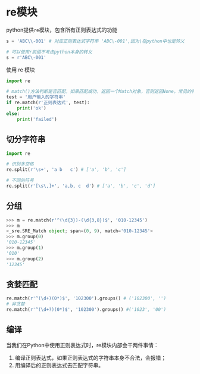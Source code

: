 # re模块
python提供`re`模块，包含所有正则表达式的功能

```python
s = 'ABC\\-001' # 对应正则表达式字符串 'ABC\-001',因为\在python中也是转义

# 可以使用r前缀不考虑python本身的转义
s = r'ABC\-001'
```

使用 re 模块
```python
import re

# match()方法判断是否匹配，如果匹配成功，返回一个Match对象，否则返回None。常见的判断方法就是：
test = '用户输入的字符串'
if re.match(r'正则表达式', test):
    print('ok')
else:
    print('failed')
```

## 切分字符串

```python
import re

# 识别多空格
re.split(r'\s+', 'a b   c') # ['a', 'b', 'c'] 

# 不同的符号
re.split(r'[\s\,]+', 'a,b, c  d') # ['a', 'b', 'c', 'd']
```

## 分组
```python
>>> m = re.match(r'^(\d{3})-(\d{3,8})$', '010-12345')
>>> m
<_sre.SRE_Match object; span=(0, 9), match='010-12345'>
>>> m.group(0)
'010-12345'
>>> m.group(1)
'010'
>>> m.group(2)
'12345'
```

## 贪婪匹配
```python
re.match(r'^(\d+)(0*)$', '102300').groups() # ('102300', '')
# 非贪婪
re.match(r'^(\d+?)(0*)$', '102300').groups() #('1023', '00')
```

## 编译
当我们在Python中使用正则表达式时，re模块内部会干两件事情：

1. 编译正则表达式，如果正则表达式的字符串本身不合法，会报错；  
2. 用编译后的正则表达式去匹配字符串。